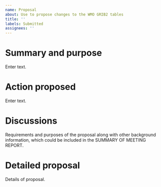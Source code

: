 ```yaml
---
name: Proposal
about: Use to propose changes to the WMO GRIB2 tables
title: ''
labels: Submitted
assignees: ''
---
```


# Summary and purpose
Enter text.

# Action proposed
Enter text.

# Discussions
Requirements and purposes of the proposal along with other background information, which could be included in the SUMMARY OF MEETING REPORT.

# Detailed proposal
Details of proposal.

